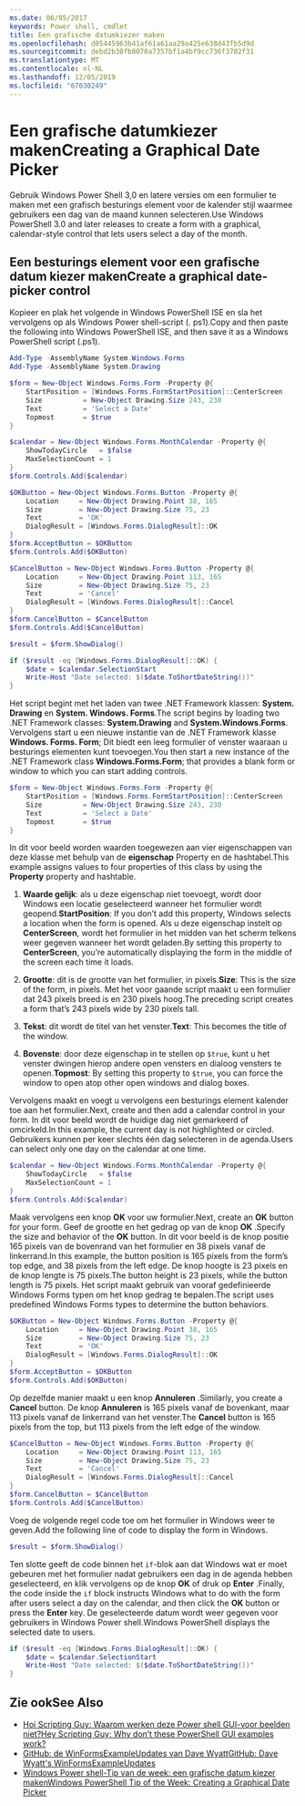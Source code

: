 ```yaml
---
ms.date: 06/05/2017
keywords: Power shell, cmdlet
title: Een grafische datumkiezer maken
ms.openlocfilehash: d05445963b41af61a61aa29a425e638d43fb5d9d
ms.sourcegitcommit: debd2b38fb8070a7357bf1a4bf9cc736f3702f31
ms.translationtype: MT
ms.contentlocale: nl-NL
ms.lasthandoff: 12/05/2019
ms.locfileid: "67030249"
---
```

# <a name="creating-a-graphical-date-picker"></a><span data-ttu-id="8cbfc-103">Een grafische datumkiezer maken</span><span class="sxs-lookup"><span data-stu-id="8cbfc-103">Creating a Graphical Date Picker</span></span>

<span data-ttu-id="8cbfc-104">Gebruik Windows Power Shell 3,0 en latere versies om een formulier te maken met een grafisch besturings element voor de kalender stijl waarmee gebruikers een dag van de maand kunnen selecteren.</span><span class="sxs-lookup"><span data-stu-id="8cbfc-104">Use Windows PowerShell 3.0 and later releases to create a form with a graphical, calendar-style control that lets users select a day of the month.</span></span>

## <a name="create-a-graphical-date-picker-control"></a><span data-ttu-id="8cbfc-105">Een besturings element voor een grafische datum kiezer maken</span><span class="sxs-lookup"><span data-stu-id="8cbfc-105">Create a graphical date-picker control</span></span>

<span data-ttu-id="8cbfc-106">Kopieer en plak het volgende in Windows PowerShell ISE en sla het vervolgens op als Windows Power shell-script (. ps1).</span><span class="sxs-lookup"><span data-stu-id="8cbfc-106">Copy and then paste the following into Windows PowerShell ISE, and then save it as a Windows PowerShell script (.ps1).</span></span>

```powershell
Add-Type -AssemblyName System.Windows.Forms
Add-Type -AssemblyName System.Drawing

$form = New-Object Windows.Forms.Form -Property @{
    StartPosition = [Windows.Forms.FormStartPosition]::CenterScreen
    Size          = New-Object Drawing.Size 243, 230
    Text          = 'Select a Date'
    Topmost       = $true
}

$calendar = New-Object Windows.Forms.MonthCalendar -Property @{
    ShowTodayCircle   = $false
    MaxSelectionCount = 1
}
$form.Controls.Add($calendar)

$OKButton = New-Object Windows.Forms.Button -Property @{
    Location     = New-Object Drawing.Point 38, 165
    Size         = New-Object Drawing.Size 75, 23
    Text         = 'OK'
    DialogResult = [Windows.Forms.DialogResult]::OK
}
$form.AcceptButton = $OKButton
$form.Controls.Add($OKButton)

$CancelButton = New-Object Windows.Forms.Button -Property @{
    Location     = New-Object Drawing.Point 113, 165
    Size         = New-Object Drawing.Size 75, 23
    Text         = 'Cancel'
    DialogResult = [Windows.Forms.DialogResult]::Cancel
}
$form.CancelButton = $CancelButton
$form.Controls.Add($CancelButton)

$result = $form.ShowDialog()

if ($result -eq [Windows.Forms.DialogResult]::OK) {
    $date = $calendar.SelectionStart
    Write-Host "Date selected: $($date.ToShortDateString())"
}
```

<span data-ttu-id="8cbfc-107">Het script begint met het laden van twee .NET Framework klassen: **System. Drawing** en **System. Windows. Forms**.</span><span class="sxs-lookup"><span data-stu-id="8cbfc-107">The script begins by loading two .NET Framework classes: **System.Drawing** and **System.Windows.Forms**.</span></span>
<span data-ttu-id="8cbfc-108">Vervolgens start u een nieuwe instantie van de .NET Framework klasse **Windows. Forms. Form**; Dit biedt een leeg formulier of venster waaraan u besturings elementen kunt toevoegen.</span><span class="sxs-lookup"><span data-stu-id="8cbfc-108">You then start a new instance of the .NET Framework class **Windows.Forms.Form**; that provides a blank form or window to which you can start adding controls.</span></span>

```powershell
$form = New-Object Windows.Forms.Form -Property @{
    StartPosition = [Windows.Forms.FormStartPosition]::CenterScreen
    Size          = New-Object Drawing.Size 243, 230
    Text          = 'Select a Date'
    Topmost       = $true
}
```

<span data-ttu-id="8cbfc-109">In dit voor beeld worden waarden toegewezen aan vier eigenschappen van deze klasse met behulp van de **eigenschap** Property en de hashtabel.</span><span class="sxs-lookup"><span data-stu-id="8cbfc-109">This example assigns values to four properties of this class by using the **Property** property and hashtable.</span></span>

1. <span data-ttu-id="8cbfc-110">**Waarde gelijk**: als u deze eigenschap niet toevoegt, wordt door Windows een locatie geselecteerd wanneer het formulier wordt geopend.</span><span class="sxs-lookup"><span data-stu-id="8cbfc-110">**StartPosition**: If you don’t add this property, Windows selects a location when the form is opened.</span></span>
   <span data-ttu-id="8cbfc-111">Als u deze eigenschap instelt op **CenterScreen**, wordt het formulier in het midden van het scherm telkens weer gegeven wanneer het wordt geladen.</span><span class="sxs-lookup"><span data-stu-id="8cbfc-111">By setting this property to **CenterScreen**, you’re automatically displaying the form in the middle of the screen each time it loads.</span></span>

2. <span data-ttu-id="8cbfc-112">**Grootte**: dit is de grootte van het formulier, in pixels.</span><span class="sxs-lookup"><span data-stu-id="8cbfc-112">**Size**: This is the size of the form, in pixels.</span></span>
   <span data-ttu-id="8cbfc-113">Met het voor gaande script maakt u een formulier dat 243 pixels breed is en 230 pixels hoog.</span><span class="sxs-lookup"><span data-stu-id="8cbfc-113">The preceding script creates a form that’s 243 pixels wide by 230 pixels tall.</span></span>

3. <span data-ttu-id="8cbfc-114">**Tekst**: dit wordt de titel van het venster.</span><span class="sxs-lookup"><span data-stu-id="8cbfc-114">**Text**: This becomes the title of the window.</span></span>

4. <span data-ttu-id="8cbfc-115">**Bovenste**: door deze eigenschap in te stellen op `$true`, kunt u het venster dwingen hierop andere open vensters en dialoog vensters te openen.</span><span class="sxs-lookup"><span data-stu-id="8cbfc-115">**Topmost**: By setting this property to `$true`, you can force the window to open atop other open windows and dialog boxes.</span></span>

<span data-ttu-id="8cbfc-116">Vervolgens maakt en voegt u vervolgens een besturings element kalender toe aan het formulier.</span><span class="sxs-lookup"><span data-stu-id="8cbfc-116">Next, create and then add a calendar control in your form.</span></span>
<span data-ttu-id="8cbfc-117">In dit voor beeld wordt de huidige dag niet gemarkeerd of omcirkeld.</span><span class="sxs-lookup"><span data-stu-id="8cbfc-117">In this example, the current day is not highlighted or circled.</span></span>
<span data-ttu-id="8cbfc-118">Gebruikers kunnen per keer slechts één dag selecteren in de agenda.</span><span class="sxs-lookup"><span data-stu-id="8cbfc-118">Users can select only one day on the calendar at one time.</span></span>

```powershell
$calendar = New-Object Windows.Forms.MonthCalendar -Property @{
    ShowTodayCircle   = $false
    MaxSelectionCount = 1
}
$form.Controls.Add($calendar)
```

<span data-ttu-id="8cbfc-119">Maak vervolgens een knop **OK** voor uw formulier.</span><span class="sxs-lookup"><span data-stu-id="8cbfc-119">Next, create an **OK** button for your form.</span></span>
<span data-ttu-id="8cbfc-120">Geef de grootte en het gedrag op van de knop **OK** .</span><span class="sxs-lookup"><span data-stu-id="8cbfc-120">Specify the size and behavior of the **OK** button.</span></span>
<span data-ttu-id="8cbfc-121">In dit voor beeld is de knop positie 165 pixels van de bovenrand van het formulier en 38 pixels vanaf de linkerrand.</span><span class="sxs-lookup"><span data-stu-id="8cbfc-121">In this example, the button position is 165 pixels from the form’s top edge, and 38 pixels from the left edge.</span></span>
<span data-ttu-id="8cbfc-122">De knop hoogte is 23 pixels en de knop lengte is 75 pixels.</span><span class="sxs-lookup"><span data-stu-id="8cbfc-122">The button height is 23 pixels, while the button length is 75 pixels.</span></span>
<span data-ttu-id="8cbfc-123">Het script maakt gebruik van vooraf gedefinieerde Windows Forms typen om het knop gedrag te bepalen.</span><span class="sxs-lookup"><span data-stu-id="8cbfc-123">The script uses predefined Windows Forms types to determine the button behaviors.</span></span>

```powershell
$OKButton = New-Object Windows.Forms.Button -Property @{
    Location     = New-Object Drawing.Point 38, 165
    Size         = New-Object Drawing.Size 75, 23
    Text         = 'OK'
    DialogResult = [Windows.Forms.DialogResult]::OK
}
$form.AcceptButton = $OKButton
$form.Controls.Add($OKButton)
```

<span data-ttu-id="8cbfc-124">Op dezelfde manier maakt u een knop **Annuleren** .</span><span class="sxs-lookup"><span data-stu-id="8cbfc-124">Similarly, you create a **Cancel** button.</span></span>
<span data-ttu-id="8cbfc-125">De knop **Annuleren** is 165 pixels vanaf de bovenkant, maar 113 pixels vanaf de linkerrand van het venster.</span><span class="sxs-lookup"><span data-stu-id="8cbfc-125">The **Cancel** button is 165 pixels from the top, but 113 pixels from the left edge of the window.</span></span>

```powershell
$CancelButton = New-Object Windows.Forms.Button -Property @{
    Location     = New-Object Drawing.Point 113, 165
    Size         = New-Object Drawing.Size 75, 23
    Text         = 'Cancel'
    DialogResult = [Windows.Forms.DialogResult]::Cancel
}
$form.CancelButton = $CancelButton
$form.Controls.Add($CancelButton)
```

<span data-ttu-id="8cbfc-126">Voeg de volgende regel code toe om het formulier in Windows weer te geven.</span><span class="sxs-lookup"><span data-stu-id="8cbfc-126">Add the following line of code to display the form in Windows.</span></span>

```powershell
$result = $form.ShowDialog()
```

<span data-ttu-id="8cbfc-127">Ten slotte geeft de code binnen het `if`-blok aan dat Windows wat er moet gebeuren met het formulier nadat gebruikers een dag in de agenda hebben geselecteerd, en klik vervolgens op de knop **OK** of druk op **Enter** .</span><span class="sxs-lookup"><span data-stu-id="8cbfc-127">Finally, the code inside the `if` block instructs Windows what to do with the form after users select a day on the calendar, and then click the **OK** button or press the **Enter** key.</span></span>
<span data-ttu-id="8cbfc-128">De geselecteerde datum wordt weer gegeven voor gebruikers in Windows Power shell.</span><span class="sxs-lookup"><span data-stu-id="8cbfc-128">Windows PowerShell displays the selected date to users.</span></span>

```powershell
if ($result -eq [Windows.Forms.DialogResult]::OK) {
    $date = $calendar.SelectionStart
    Write-Host "Date selected: $($date.ToShortDateString())"
}
```

## <a name="see-also"></a><span data-ttu-id="8cbfc-129">Zie ook</span><span class="sxs-lookup"><span data-stu-id="8cbfc-129">See Also</span></span>

- [<span data-ttu-id="8cbfc-130">Hoi Scripting Guy: Waarom werken deze Power shell GUI-voor beelden niet?</span><span class="sxs-lookup"><span data-stu-id="8cbfc-130">Hey Scripting Guy:  Why don’t these PowerShell GUI examples work?</span></span>](https://go.microsoft.com/fwlink/?LinkId=506644)
- [<span data-ttu-id="8cbfc-131">GitHub: de WinFormsExampleUpdates van Dave Wyatt</span><span class="sxs-lookup"><span data-stu-id="8cbfc-131">GitHub: Dave Wyatt's WinFormsExampleUpdates</span></span>](https://github.com/dlwyatt/WinFormsExampleUpdates)
- [<span data-ttu-id="8cbfc-132">Windows Power shell-Tip van de week: een grafische datum kiezer maken</span><span class="sxs-lookup"><span data-stu-id="8cbfc-132">Windows PowerShell Tip of the Week:  Creating a Graphical Date Picker</span></span>](https://technet.microsoft.com/library/ff730942.aspx)
